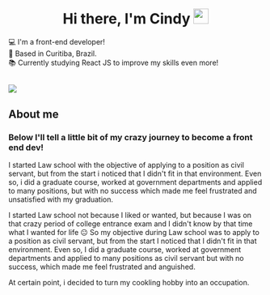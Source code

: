 <h1 align="center">Hi there, I'm Cindy <img src="https://raw.githubusercontent.com/kaueMarques/kaueMarques/master/hi.gif" width="30px"></h1>


:computer:  I'm a front-end developer!    
:house_with_garden:  Based in Curitiba, Brazil.   
:books:  Currently studying React JS to improve my skills even more!   
##

<img src="{https://img.shields.io/badge/LinkedIn-0077B5?style=for-the-badge&logo=linkedin&logoColor=white}" />

<h2 color="red">About me</h2>
<h3>Below I'll tell a little bit of my crazy journey to become a front end dev!</h3>  

I started Law school with the objective of applying to a position as civil servant, but from the start i noticed that I didn't fit in that environment. Even so, i did a graduate course, worked at government departments and applied to many positions, but with no success which made me feel frustrated and unsatisfied with my graduation.

I started Law school not because I liked or wanted, but because I was on that crazy period of college entrance exam and I didn't know by that time what I wanted for life :neutral_face: So my objective during Law school was to apply to a position as civil servant, but from the start I noticed that I didn't fit in that environment. Even so, I did a graduate course, worked at government departments and applied to many positions as civil servant but with no success, which made me feel frustrated and anguished.

At certain point, i decided to turn my cookling hobby into an occupation.










